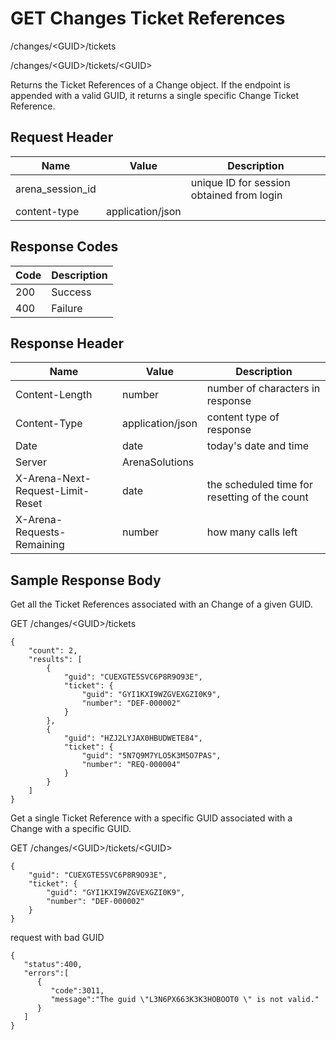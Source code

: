 # GET Changes Ticket References
/changes/&lt;GUID&gt;/tickets

/changes/&lt;GUID&gt;/tickets/&lt;GUID&gt;

Returns the Ticket References of a Change object. If the endpoint is appended with a valid GUID, it returns a single specific Change Ticket Reference.

## Request Header

| Name  | Value  | Description  |
|  --- |  --- |  --- | 
| arena_session_id  |   | unique ID for session obtained from login  |
| content-type  | application/json  |   |

## Response Codes

| Code  | Description  |
|  --- |  --- | 
| 200  | Success  |
| 400  | Failure  |

## Response Header

| Name  | Value  | Description  |
|  --- |  --- |  --- | 
| Content-Length  | number  | number of characters in response  |
| Content-Type  | application/json  | content type of response  |
| Date  | date  | today's date and time  |
| Server  | ArenaSolutions  |   |
| X-Arena-Next-Request-Limit-Reset   | date  | the scheduled time for resetting of the count  |
| X-Arena-Requests-Remaining   | number  | how many calls left  |

## Sample Response Body
Get all the Ticket References associated with an Change of a given GUID.

GET /changes/&lt;GUID&gt;/tickets

```
{
    "count": 2,
    "results": [
        {
            "guid": "CUEXGTE5SVC6P8R9O93E",
            "ticket": {
                "guid": "GYI1KXI9WZGVEXGZI0K9",
                "number": "DEF-000002"
            }
        },
        {
            "guid": "HZJ2LYJAX0HBUDWETE84",
            "ticket": {
                "guid": "5N7Q9M7YLO5K3M5O7PAS",
                "number": "REQ-000004"
            }
        }
    ]
}
```
Get a single Ticket Reference  with a specific GUID associated with a Change with a specific GUID.

GET /changes/&lt;GUID&gt;/tickets/&lt;GUID&gt;

```
{
    "guid": "CUEXGTE5SVC6P8R9O93E",
    "ticket": {
        "guid": "GYI1KXI9WZGVEXGZI0K9",
        "number": "DEF-000002"
    }
}
```
request with bad GUID

```
{  
   "status":400,
   "errors":[  
      {  
         "code":3011,
         "message":"The guid \"L3N6PX663K3K3HOBOOT0 \" is not valid."
      }
   ]
}
```

